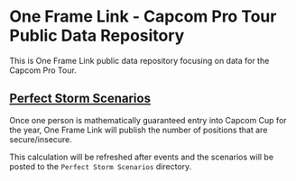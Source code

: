 # One Frame Link - Capcom Pro Tour Public Data Repository

This is One Frame Link public data repository focusing on data for the Capcom Pro Tour.

## [Perfect Storm Scenarios](#perfect-storm-scenarios)

Once one person is mathematically guaranteed entry into Capcom Cup for the year, 
One Frame Link will publish the number of positions that are secure/insecure.

This calculation will be refreshed after events and the scenarios will be posted
to the `Perfect Storm Scenarios` directory.
